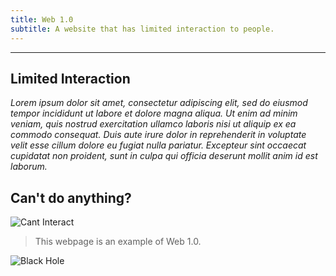 ```yaml
---
title: Web 1.0
subtitle: A website that has limited interaction to people.
---
```

---

## Limited Interaction
_Lorem ipsum dolor sit amet, consectetur adipiscing elit, sed do eiusmod tempor incididunt ut labore et dolore magna aliqua. Ut enim ad minim veniam, quis nostrud exercitation ullamco laboris nisi ut aliquip ex ea commodo consequat. Duis aute irure dolor in reprehenderit in voluptate velit esse cillum dolore eu fugiat nulla pariatur. Excepteur sint occaecat cupidatat non proident, sunt in culpa qui officia deserunt mollit anim id est laborum._

## Can't do anything?
![Cant Interact](https://add.pics/images/2023/09/17/cant.interact.jpeg)

> This webpage is an example of Web 1.0.

![Black Hole](https://rb.gy/z0dyyw)
